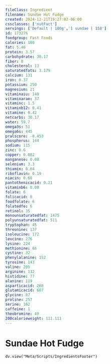 ```yaml
---
fileClass: Ingredient
filename: Sundae Hot Fudge
created: 2024-12-21T19:27:02-06:00
cssclasses: ['nutFact']
servings: ['Default | 100g','1 sundae | 158']
id: 173276
foodgroup: Fast Foods
calories: 180
fat: 5.46
protein: 3.57
carbohydrate: 30.17
fiber: 0
cholesterol: 13
saturatedfats: 3.179
calcium: 131
iron: 0.37
potassium: 250
magnesium: 21
vitaminaiu: 140
vitaminarae: 37
vitaminc: 1.5
vitaminb12: 0.41
vitamine: 0.42
netcarbs: 30.17
water: 59.7
omega3s: 51
omega6s: 445
pralscore: -0.453
phosphorus: 144
sodium: 115
zinc: 0.6
copper: 0.082
manganese: 0.08
selenium: 3.3
thiamin: 0.04
riboflavin: 0.19
niacin: 0.68
pantothenicacid: 0.21
vitaminb6: 0.08
folate: 6
folicacid: 0
foodfolate: 6
folatedfe: 6
retinol: 35
monounsaturatedfat: 1475
polyunsaturatedfat: 511
tryptophan: 45
threonine: 137
isoleucine: 172
leucine: 276
lysine: 224
methionine: 66
cystine: 32
phenylalanine: 152
tyrosine: 143
valine: 205
arginine: 132
histidine: 77
alanine: 119
asparticacid: 260
glutamicacid: 607
glycine: 87
proline: 257
serine: 162
caffeine: 1
theobromine: 49
200calorieweight: 111.111
---
```


# Sundae Hot Fudge

```dataviewjs
dv.view("Meta/Scripts/IngredientsFooter")
```